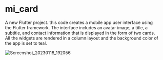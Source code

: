 # mi_card

A new Flutter project.
this code creates a mobile app user interface using the Flutter framework. The interface includes an avatar image, a title, a subtitle, and contact information that is displayed in the form of two cards. All the widgets are rendered in a column layout and the background color of the app is set to teal.

[](url)
![Screenshot_20230118_192056](https://user-images.githubusercontent.com/76620715/213190993-c2c13c5b-c1c4-4315-aad8-f489f77c8dba.png)

